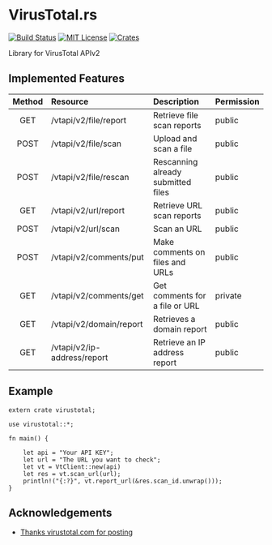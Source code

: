 # VirusTotal.rs

[![Build Status](https://travis-ci.org/owlinux1000/virustotal.rs.svg?branch=master)](https://travis-ci.org/owlinux1000/virustotal.rs)
[![MIT License](http://img.shields.io/badge/license-MIT-blue.svg?style=flat)](LICENSE.txt)
[![Crates](https://img.shields.io/crates/v/virustotal.svg)](https://crates.io/crates/virustotal)

Library for VirusTotal APIv2

## Implemented Features

| Method | Resource                    | Description                        | Permission |
|:------:|:----------------------------|:-----------------------------------|:-----------|
| GET    | /vtapi/v2/file/report       | Retrieve file scan reports         | public     |
| POST   | /vtapi/v2/file/scan         | Upload and scan a file             | public     |
| POST   | /vtapi/v2/file/rescan       | Rescanning already submitted files | public     |
| GET    | /vtapi/v2/url/report        | Retrieve URL scan reports          | public     |
| POST   | /vtapi/v2/url/scan          | Scan an URL                        | public     |
| POST   | /vtapi/v2/comments/put      | Make comments on files and URLs    | public     |
| GET    | /vtapi/v2/comments/get      | Get comments for a file or URL     | private    |
| GET    | /vtapi/v2/domain/report     | Retrieves a domain report          | public     |
| GET    | /vtapi/v2/ip-address/report | Retrieve an IP address report      | public     |

## Example

```
extern crate virustotal;

use virustotal::*;

fn main() {

    let api = "Your API KEY";
    let url = "The URL you want to check";
    let vt = VtClient::new(api)
    let res = vt.scan_url(url);
    println!("{:?}", vt.report_url(&res.scan_id.unwrap()));
}
```

## Acknowledgements

* [Thanks virustotal.com for posting](https://support.virustotal.com/hc/en-us/articles/115002146469-API-Scripts)
